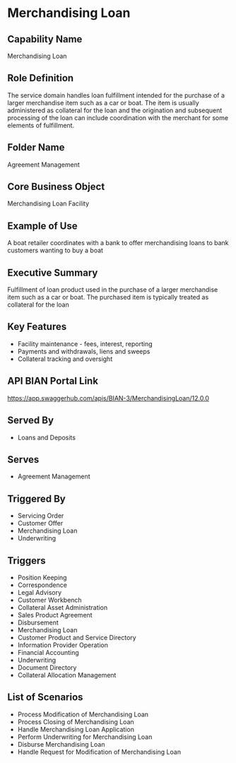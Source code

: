 # Merchandising Loan

## Capability Name
Merchandising Loan

## Role Definition
The service domain handles loan fulfillment intended for the purchase of a larger merchandise item such as a car or boat. The item is usually administered as collateral for the loan and the origination and subsequent processing of the loan can include coordination with the merchant for some elements of fulfillment.

## Folder Name
Agreement Management

## Core Business Object
Merchandising Loan Facility

## Example of Use
A boat retailer coordinates with a bank to offer merchandising loans to bank customers wanting to buy a boat

## Executive Summary
Fulfillment of loan product used in the purchase of a larger merchandise item such as a car or boat. The purchased item is typically treated as collateral for the loan

## Key Features
- Facility maintenance - fees, interest, reporting
- Payments and withdrawals, liens and sweeps
- Collateral tracking and oversight

## API BIAN Portal Link
https://app.swaggerhub.com/apis/BIAN-3/MerchandisingLoan/12.0.0

## Served By
- Loans and Deposits

## Serves
- Agreement Management

## Triggered By
- Servicing Order
- Customer Offer
- Merchandising Loan
- Underwriting

## Triggers
- Position Keeping
- Correspondence
- Legal Advisory
- Customer Workbench
- Collateral Asset Administration
- Sales Product Agreement
- Disbursement
- Merchandising Loan
- Customer Product and Service Directory
- Information Provider Operation
- Financial Accounting
- Underwriting
- Document Directory
- Collateral Allocation Management

## List of Scenarios
- Process Modification of Merchandising Loan
- Process Closing of Merchandising Loan
- Handle Merchandising Loan Application
- Perform Underwriting for Merchandising Loan
- Disburse Merchandising Loan
- Handle Request for Modification of Merchandising Loan